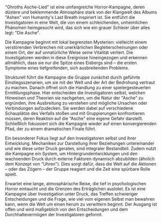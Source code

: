 "Ghroths Asche-Lied" ist eine umfangreiche Horror-Kampagne, deren düstere und beklemmende Atmosphäre stark von der Klangwelt des Albums "Ashen" von Humanity's Last Breath inspiriert ist. Sie entführt die Investigatoren in eine Welt, die von einem schleichenden, unheimlichen Phänomen heimgesucht wird, das sich wie ein grauer Schleier über alles legt: "Die Asche".

Die Kampagne beginnt mit lokal begrenzten Mysterien: vielleicht einem verstörenden Verbrechen mit unerklärlichen Begleiterscheinungen oder einem Ort, der auf unnatürliche Weise seine Vitalität verliert. Die Investigatoren werden in diese Ereignisse hineingezogen und erkennen allmählich, dass sie nur die Spitze eines Eisbergs sind – die ersten Symptome eines tiefgreifenden, sich ausbreitenden Problems.

Strukturell führt die Kampagne die Gruppe zunächst durch geführte Einstiegsszenarien, um sie mit der Welt und der Art der Bedrohung vertraut zu machen. Danach öffnet sich die Handlung zu einer spielergesteuerten Ermittlungsphase. Hier entscheiden die Investigatoren selbst, welchen Hinweisen und Theorien sie nachgehen, um die Natur der "Asche" zu ergründen, ihre Ausbreitung zu verstehen und mögliche Ursachen oder Verbindungen aufzudecken. Sie werden dabei auf verschiedene Schauplätze des Verfalls stoßen und mit Gruppierungen konfrontieren müssen, deren Reaktion auf die "Asche" eine eigene Gefahr darstellt. Schließlich fokussiert sich die Kampagne wieder auf einen konvergierenden Pfad, der zu einem dramatischen Finale führt.

Ein besonderer Fokus liegt auf den Investigatoren selbst und ihrer Entwicklung. Mechaniken zur Darstellung ihrer Beziehungen untereinander und wie diese unter Druck geraten, sind integraler Bestandteil. Zudem nutzt die Kampagne ein System, um Hintergrundentwicklungen und den wachsenden Druck durch externe Faktoren dynamisch abzubilden (ähnlich dem Konzept von "Uhren"). Dies sorgt dafür, dass die Welt auf die Aktionen – oder das Zögern – der Gruppe reagiert und die Zeit eine spürbare Rolle spielt.

Erwartet eine lange, atmosphärische Reise, die tief in psychologischen Horror eintaucht und die Grenzen des Erträglichen auslotet. Es ist eine Kampagne über Investigation unter Druck, das Treffen schwieriger Entscheidungen und die Frage, wie viel vom eigenen Selbst man bewahren kann, wenn die Welt um einen herum zu verwittern beginnt. Der Ausgang ist offen und wird maßgeblich von den Entscheidungen und dem Durchhaltevermögen der Investigatoren geformt.